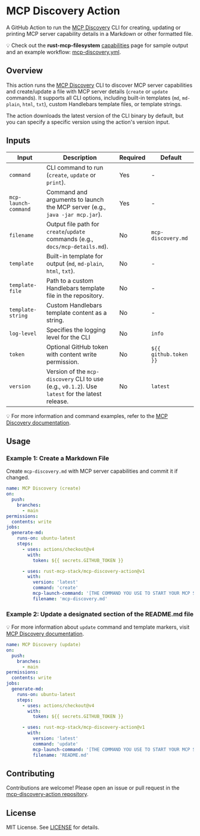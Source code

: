 # MCP Discovery Action

A GitHub Action to run the [MCP Discovery](https://github.com/rust-mcp-stack/mcp-discovery) CLI for creating, updating or printing MCP server capability details in a Markdown or other formatted file.

💡 Check out the **rust-mcp-filesystem** [capabilities](https://rust-mcp-stack.github.io/rust-mcp-filesystem/#/capabilities) page for sample output and an example workflow: [mcp-discovery.yml](https://github.com/rust-mcp-stack/rust-mcp-filesystem/blob/main/.github/workflows/mcp-discovery.yml#L44-L49).

## Overview

This action runs the [MCP Discovery](https://github.com/rust-mcp-stack/mcp-discovery) CLI to discover MCP server capabilities and create/update a file with MCP server details (`create` or `update` commands). It supports all CLI options, including built-in templates (`md`, `md-plain`, `html`, `txt`), custom Handlebars template files, or template strings.

The action downloads the latest version of the CLI binary by default, but you can specify a specific version using the action's version input.

## Inputs

| Input                | Description                                                                                      | Required | Default               |
| --- | --- | --- | --- |
| `command`            | CLI command to run (`create`, `update` or `print`).                                              | Yes      | -                     |
| `mcp-launch-command` | Command and arguments to launch the MCP server (e.g., `java -jar mcp.jar`).                      | Yes      | -                     |
| `filename`           | Output file path for `create`/`update` commands (e.g., `docs/mcp-details.md`).                   | No       | `mcp-discovery.md`    |
| `template`           | Built-in template for output (`md`, `md-plain`, `html`, `txt`).                                  | No       | -                     |
| `template-file`      | Path to a custom Handlebars template file in the repository.                                     | No       | -                     |
| `template-string`    | Custom Handlebars template content as a string.                                                  | No       | -                     |
| `log-level`    | Specifies the logging level for the CLI                                                 | No       | `info`                     |
| `token`              | Optional GitHub token with content write permission.                                             | No       | `${{ github.token }}` |
| `version`            | Version of the `mcp-discovery` CLI to use (e.g., `v0.1.2`). Use `latest` for the latest release. | No       | `latest`              |

💡 For more information and command examples, refer to the [MCP Discovery documentation](https://rust-mcp-stack.github.io/mcp-discovery).

## Usage

### Example 1: Create a Markdown File

Create `mcp-discovery.md` with MCP server capabilities and commit it if changed.

```yaml
name: MCP Discovery (create)
on:
  push:
    branches:
      - main
permissions:
  contents: write
jobs:
  generate-md:
    runs-on: ubuntu-latest
    steps:
      - uses: actions/checkout@v4
        with:
          token: ${{ secrets.GITHUB_TOKEN }}

      - uses: rust-mcp-stack/mcp-discovery-action@v1
        with:
          version: 'latest'
          command: 'create'
          mcp-launch-command: '[THE COMMAND YOU USE TO START YOUR MCP SERVER]'
          filename: 'mcp-discovery.md'
```

### Example 2: Update a designated section of the README.md file

💡 For more information about `update` command and template markers, visit [MCP Discovery documentation](https://rust-mcp-stack.github.io/mcp-discovery/#/guide/mcp-discovery-markers).

```yaml
name: MCP Discovery (update)
on:
  push:
    branches:
      - main
permissions:
  contents: write
jobs:
  generate-md:
    runs-on: ubuntu-latest
    steps:
      - uses: actions/checkout@v4
        with:
          token: ${{ secrets.GITHUB_TOKEN }}

      - uses: rust-mcp-stack/mcp-discovery-action@v1
        with:
          version: 'latest'
          command: 'update'
          mcp-launch-command: '[THE COMMAND YOU USE TO START YOUR MCP SERVER]'
          filename: 'README.md'
```

## Contributing

Contributions are welcome! Please open an issue or pull request in the [mcp-discovery-action repository](https://github.com/rust-mcp-stack/mcp-discovery).

## License

MIT License. See [LICENSE](LICENSE) for details.
